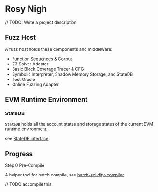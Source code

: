 # Rosy Nigh

// TODO: Write a project description

## Fuzz Host

A fuzz host holds these components and middleware:
- Function Sequences & Corpus
- Z3 Solver Adapter
- Basic Block Coverage Tracer & CFG
- Symbolic Interpreter, Shadow Memory Storage, and StateDB
- Test Oracle
- Online Fuzzing Adapter

## EVM Runtime Environment

### StateDB 

`StateDB` holds all the account states and storage states of the current EVM runtime environment.

see [StateDB interface](../core/vm/interface.go)


## Progress

Step 0 Pre-Compile

A helper tool for batch compile, see [batch-solidity-compiler](https://github.com/FadingRose/batch-compiler)

// TODO accompile this
